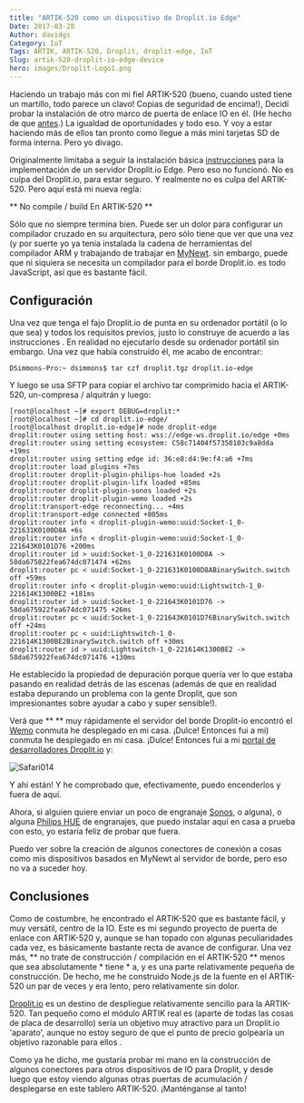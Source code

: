 ```yaml
---
title: "ARTIK-520 como un dispositivo de Droplit.io Edge"
Date: 2017-03-28
Author: davidgs
Category: IoT
Tags: ARTIK, ARTIK-520, Droplit, droplit-edge, IoT
Slug: artik-520-droplit-io-edge-device
hero: images/Droplit-Logo1.png
---
```


Haciendo un trabajo más con mi fiel ARTIK-520 (bueno, cuando usted tiene un martillo, todo parece un clavo! Copias de seguridad de encima!), Decidí probar la instalación de otro marco de puerta de enlace IO en él. (He hecho de que [antes](/posts/category/general/making-artik-5-iot-gateway-kura/).) La igualdad de oportunidades y todo eso. Y voy a estar haciendo más de ellos tan pronto como llegue a más mini tarjetas SD de forma interna. Pero yo divago.

Originalmente limitaba a seguir la instalación básica [instrucciones](https://docs.droplit.io/docs/deploy-an-edge-server) para la implementación de un servidor Droplit.io Edge. Pero eso no funcionó. No es culpa del Droplit.io, para estar seguro. Y realmente no es culpa del ARTIK-520. Pero aquí está mi nueva regla:

** No compile / build En ARTIK-520 **

Sólo que no siempre termina bien. Puede ser un dolor para configurar un compilador cruzado en su arquitectura, pero sólo tiene que ver que una vez (y por suerte yo ya tenía instalada la cadena de herramientas del compilador ARM y trabajando de trabajar en [MyNewt](http://mynewt.apache.org/). sin embargo, puede que ni siquiera se necesita un compilador para el borde Droplit.io. es todo JavaScript, así que es bastante fácil.

## Configuración

Una vez que tenga el fajo Droplit.io de punta en su ordenador portátil (o lo que sea) y todos los requisitos previos, justo lo construye de acuerdo a las instrucciones [](https://docs.droplit.io/docs/deploy-an-edge-server). En realidad no ejecutarlo desde su ordenador portátil sin embargo. Una vez que había construido él, me acabo de encontrar:

```
DSimmons-Pro:~ dsimmons$ tar czf droplit.tgz droplit.io-edge
```

Y luego se usa SFTP para copiar el archivo tar comprimido hacia el ARTIK-520, un-compresa / alquitrán y luego:

```
[root@localhost ~]# export DEBUG=droplit:*
[root@localhost ~]# cd droplit.io-edge/
[root@localhost droplit.io-edge]# node droplit-edge
droplit:router using setting host: wss://edge-ws.droplit.io/edge +0ms
droplit:router using setting ecosystem: C58c71404f57350103c9a8dda +19ms
droplit:router using setting edge id: 36:e8:d4:9e:f4:a6 +7ms
droplit:router load plugins +7ms
droplit:router droplit-plugin-philips-hue loaded +2s
droplit:router droplit-plugin-lifx loaded +85ms
droplit:router droplit-plugin-sonos loaded +2s
droplit:router droplit-plugin-wemo loaded +2s
droplit:transport-edge reconnecting... +4ms
droplit:transport-edge connected +805ms
droplit:router info < droplit-plugin-wemo:uuid:Socket-1_0-221631K0100D8A +6s
droplit:router info < droplit-plugin-wemo:uuid:Socket-1_0-221643K0101D76 +200ms
droplit:router id > uuid:Socket-1_0-221631K0100D8A -> 58da675822fea674dc071474 +62ms
droplit:router pc < uuid:Socket-1_0-221631K0100D8ABinarySwitch.switch off +59ms
droplit:router info < droplit-plugin-wemo:uuid:Lightswitch-1_0-221614K1300BE2 +181ms
droplit:router id > uuid:Socket-1_0-221643K0101D76 -> 58da675922fea674dc071475 +26ms
droplit:router pc < uuid:Socket-1_0-221643K0101D76BinarySwitch.switch off +24ms
droplit:router pc < uuid:Lightswitch-1_0-221614K1300BE2BinarySwitch.switch off +30ms
droplit:router id > uuid:Lightswitch-1_0-221614K1300BE2 -> 58da675922fea674dc071476 +130ms
```

He establecido la propiedad de depuración porque quería ver lo que estaba pasando en realidad detrás de las escenas (además de que en realidad estaba depurando un problema con la gente Droplit, que son impresionantes sobre ayudar a cabo y super sensible!).

Verá que ** ** muy rápidamente el servidor del borde Droplit-io encontró el [Wemo](http://www.wemo.com) conmuta he desplegado en mi casa. ¡Dulce! Entonces fui a mi) conmuta he desplegado en mi casa. ¡Dulce! Entonces fui a mi [portal de desarrolladores Droplit.io](https://portal.droplit.io/) y:

![Safari014](/posts/category/iot-iot-software/images/Safari014.jpg)

Y ahí están! Y he comprobado que, efectivamente, puedo encenderlos y fuera de aquí.

Ahora, si alguien quiere enviar un poco de engranaje [Sonos](http://www.sonos.com/en-us/home), o alguna), o alguna [Philips HUE](http://www2.meethue.com/en-us/) de engranajes, que puedo instalar aquí en casa a prueba con esto, yo estaría feliz de probar que fuera.

Puedo ver sobre la creación de algunos conectores de conexión a cosas como mis dispositivos basados en MyNewt al servidor de borde, pero eso no va a suceder hoy.

## Conclusiones

Como de costumbre, he encontrado el ARTIK-520 que es bastante fácil, y muy versátil, centro de la IO. Este es mi segundo proyecto de puerta de enlace con ARTIK-520 y, aunque se han topado con algunas peculiaridades cada vez, es básicamente bastante recta de avance de configurar. Una vez más, ** no trate de construcción / compilación en el ARTIK-520 ** menos que sea absolutamente * tiene * a, y es una parte relativamente pequeña de construcción. De hecho, me he construido Node.js de la fuente en el ARTIK-520 un par de veces y era lento, pero relativamente sin dolor.

[Droplit.io](http://droplit.io) es un destino de despliegue relativamente sencillo para la ARTIK-520. Tan pequeño como el módulo ARTIK real es (aparte de todas las cosas de placa de desarrollo) sería un objetivo muy atractivo para un Droplit.io 'aparato', aunque no estoy seguro de que el punto de precio golpearía un objetivo razonable para ellos .

Como ya he dicho, me gustaría probar mi mano en la construcción de algunos conectores para otros dispositivos de IO para Droplit, y desde luego que estoy viendo algunas otras puertas de acumulación / desplegarse en este tablero ARTIK-520. ¡Manténganse al tanto!
